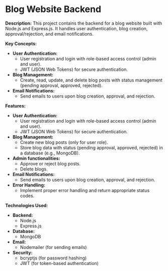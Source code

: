 # Blog Website Backend

**Description:**
This project contains the backend for a blog website built with Node.js and Express.js. It handles user authentication, blog creation, approval/rejection, and email notifications.

**Key Concepts:**

* **User Authentication:**
    * User registration and login with role-based access control (admin and user).
    * JWT (JSON Web Tokens) for secure authentication.
* **Blog Management:**
    * Create, read, update, and delete blog posts with status management (pending approval, approved, rejected).
* **Email Notifications:**
    * Send emails to users upon blog creation, approval, and rejection.

**Features:**

* **User Authentication:**
    * User registration and login with role-based access control (admin and user).
    * JWT (JSON Web Tokens) for secure authentication.
* **Blog Management:**
    * Create new blog posts (only for user role).
    * Store blog data with status (pending approval, approved, rejected) in a database (e.g., MongoDB).
* **Admin functionalities:**
    * Approve or reject blog posts.
    * Delete blogs.
* **Email Notifications:**
    * Send emails to users upon blog creation, approval, and rejection.
* **Error Handling:**
    * Implement proper error handling and return appropriate status codes.

**Technologies Used:**

* **Backend:**
    * Node.js
    * Express.js
* **Database:**
    * MongoDB
* **Email:**
    * Nodemailer (for sending emails)
* **Security:**
    * bcryptjs (for password hashing)
    * JWT (for token-based authentication)